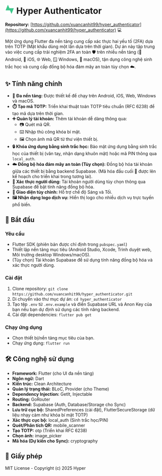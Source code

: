 # <img src="assets/logos/hyper-logo-green-non-bg-alt.png" alt="Hyper Authenticator Logo" width="30"/> Hyper Authenticator

**Repository:** [https://github.com/xuancanhit99/hyper_authenticator](https://github.com/xuancanhit99/hyper_authenticator) 💻

Một ứng dụng Flutter đa nền tảng cung cấp xác thực hai yếu tố (2FA) dựa trên TOTP (Mật khẩu dùng một lần dựa trên thời gian). Dự án này tập trung vào việc cung cấp trải nghiệm 2FA an toàn 🛡️ trên nhiều nền tảng (📱 Android, 🍎 iOS, 🌐 Web, 🪟 Windows, 🍏 macOS), tận dụng công nghệ sinh trắc học và cung cấp đồng bộ hóa đám mây an toàn tùy chọn ☁️.

## ✨ Tính năng chính
*   **📱 Đa nền tảng:** Được thiết kế để chạy trên Android, iOS, Web, Windows và macOS.
*   **⏱️ Tạo mã TOTP:** Triển khai thuật toán TOTP tiêu chuẩn (RFC 6238) để tạo mã dựa trên thời gian.
*   **➕ Quản lý tài khoản:** Thêm tài khoản dễ dàng thông qua:
    *   📷 Quét mã QR.
    *   ⌨️ Nhập thủ công khóa bí mật.
    *   🖼️ Chọn ảnh mã QR từ thư viện thiết bị.
*   **🔒 Khóa ứng dụng bằng sinh trắc học:** Bảo mật ứng dụng bằng sinh trắc học của thiết bị (vân tay, nhận dạng khuôn mặt) hoặc mã PIN thông qua `local_auth`.
*   **☁️ Đồng bộ hóa đám mây an toàn (Tùy chọn):** Đồng bộ hóa tài khoản giữa các thiết bị bằng backend Supabase. (Mã hóa đầu cuối 🔐 được lên kế hoạch cho triển khai trong tương lai).
*   **👤 Xác thực người dùng:** Tài khoản người dùng tùy chọn thông qua Supabase để bật tính năng đồng bộ hóa.
*   **🎨 Giao diện tùy chỉnh:** Hỗ trợ chế độ Sáng và Tối.
*   **🖼️ Nhận dạng logo dịch vụ:** Hiển thị logo cho nhiều dịch vụ trực tuyến phổ biến.

## 🚀 Bắt đầu

### Yêu cầu
*   Flutter SDK (phiên bản được chỉ định trong `pubspec.yaml`)
*   Thiết lập nền tảng mục tiêu (Android Studio, Xcode, Trình duyệt web, Môi trường desktop Windows/macOS).
*   (Tùy chọn) Tài khoản Supabase để sử dụng tính năng đồng bộ hóa và xác thực người dùng.

### Cài đặt
1.  Clone repository: `git clone https://github.com/xuancanhit99/hyper_authenticator.git`
2.  Di chuyển vào thư mục dự án: `cd hyper_authenticator`
3.  Tạo tệp `.env` từ `.env.example` và điền Supabase URL và Anon Key của bạn nếu bạn dự định sử dụng các tính năng backend.
4.  Cài đặt dependencies: `flutter pub get`

### Chạy ứng dụng
*   Chọn thiết bị/nền tảng mục tiêu của bạn.
*   Chạy ứng dụng: `flutter run`

## 🛠️ Công nghệ sử dụng
*   **Framework:** Flutter (cho UI đa nền tảng)
*   **Ngôn ngữ:** Dart
*   **Kiến trúc:** Clean Architecture
*   **Quản lý trạng thái:** BLoC, Provider (cho Theme)
*   **Dependency Injection:** GetIt, Injectable
*   **Routing:** GoRouter
*   **Backend:** Supabase (Auth, Database/Storage cho Sync)
*   **Lưu trữ cục bộ:** SharedPreferences (cài đặt), FlutterSecureStorage (dữ liệu nhạy cảm như khóa bí mật TOTP)
*   **Xác thực cục bộ:** local_auth (Sinh trắc học/PIN)
*   **Quét/Phân tích QR:** mobile_scanner
*   **Tạo TOTP:** otp (Triển khai RFC 6238)
*   **Chọn ảnh:** image_picker
*   **Mã hóa (Dự kiến cho Sync):** cryptography

## 📄 Giấy phép
MIT License - Copyright (c) 2025 Hyper
